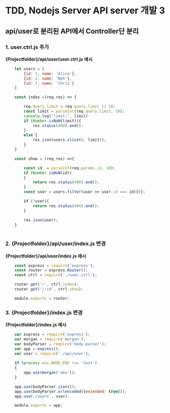 TDD, Nodejs Server API server 개발 3
==================================


api/user로 분리된 API에서 Controller단 분리
------------------------------

### 1. user.ctrl.js 추가 ###

**{Projectfolder}/api/user/user.ctrl.js 예시**

```javascript
    let users = [
        {id: 1, name: 'Alice'},
        {id: 2, name: 'Bek'},
        {id: 3, name: 'Chris'}
    ]

    const index =(req,res) => {

        req.query.limit = req.query.limit || 10;
        const limit = parseInt(req.query.limit, 10);
        console.log("limit:", limit)
        if (Number.isNaN(limit)){
            res.status(400).end();
        }
        else {
            res.json(users.slice(0, limit));
        }
    }

    const show = (req,res) =>{

        const id  = parseInt(req.params.id, 10);
        if (Number.isNaN(id))
        {
            return res.status(400).end();
        }
        const user = users.filter(user => user.id === id)[0];

        if (!user){
            return res.status(404).end();
        }

        res.json(user);
    }
    
```

### 2. {Projectfolder}/api/user/index.js 변경 ###

**{Projectfolder}/api/user/index.js 예시**

```javascript
    const express = require('express');
    const router = express.Router();
    const ctrl = require('./user.ctrl');

    router.get('/', ctrl.index);
    router.get('/:id', ctrl.show);

    module.exports = router;
```

### 3. {Projectfolder}/index.js 변경 ###

**{Projectfolder}/index.js 예시**

```javascript
    var express = require('express');
    var morgan = require('morgan');
    var bodyParser = require('body-parser');
    var app = express();
    var user = require('./api/user');
    
    if (process.env.NODE_ENV !== 'test')
    {
        app.use(morgan('dev'));
    }

    app.use(bodyParser.json());
    app.use(bodyParser.urlencoded({extended: true}));
    app.use('/users', user);

    module.exports = app;
```


